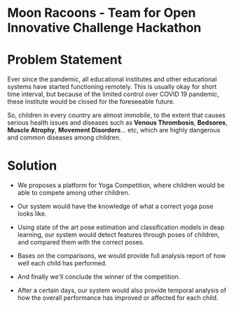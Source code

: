 # Moon Racoons - Team for Open Innovative Challenge Hackathon

# Problem Statement

Ever since the pandemic, all educational institutes and other educational systems have started functioning remotely.
This is usually okay for short time interval, but because of the limited control over COVID 19 pandemic, these institute would be closed for the foreseeable future.

So, children in every country are almost immobile, to the extent that causes serious health issues and diseases such as **Venous Thrombosis**, **Bedsores**, **Muscle Atrophy**, **Movement Disorders**... etc, which are highly dangerous and common diseases among children. 

# Solution

- We proposes a platform for Yoga Competition, where children would be able to compete among other children.

- Our system would have the knowledge of what a correct yoga pose looks like.

- Using state of the art pose estimation and classification models in deap learning, our system would detect features through poses of children, and compared them with the correct poses.

- Bases on the comparisons, we would provide full analysis report of how well each child has performed.

- And finally we'll conclude the winner of the competition.

- After a certain days, our system would also provide temporal analysis of how the overall performance has improved or affected for each child.